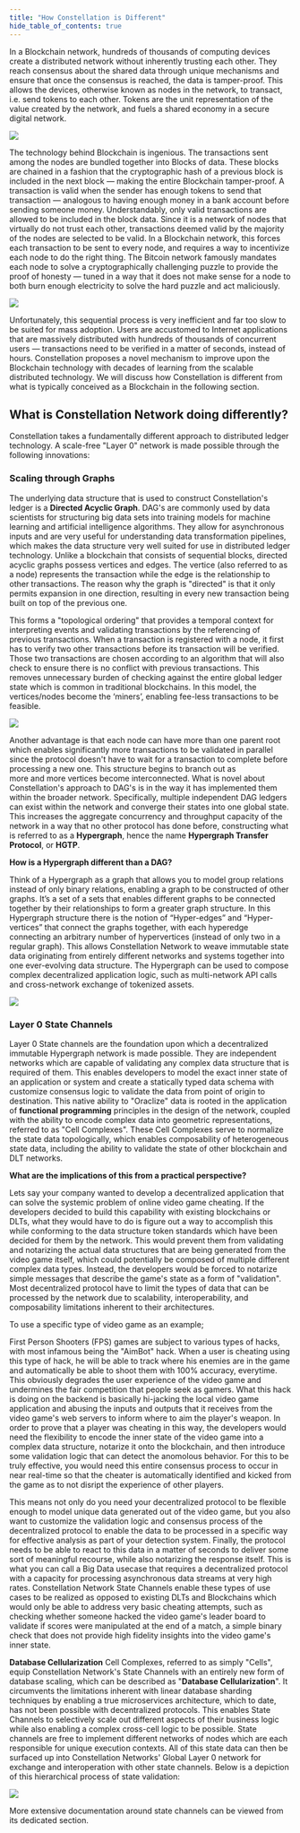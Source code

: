 ```yaml
---
title: "How Constellation is Different"
hide_table_of_contents: true
---
```


<head>
  <title>How Constellation is Different</title>
  <meta
    name="description"
    content=""
  />
</head>


In a Blockchain network, hundreds of thousands of computing devices create a distributed network without inherently
trusting each other. They reach consensus about the shared data through unique mechanisms and ensure that once the
consensus is reached, the data is tamper-proof. This allows the devices, otherwise known as nodes in the network,
to transact, i.e. send tokens to each other. Tokens are the unit representation of the value created by the network,
and fuels a shared economy in a secure digital network.

![](https://github.com/Constellation-Labs/documentation-hub/blob/core-concepts-docs/static/img/coreconcepts/blockchainnetwork.png)

The technology behind Blockchain is ingenious. The transactions sent among the nodes are bundled together into Blocks
of data. These blocks are chained in a fashion that the cryptographic hash of a previous block is included in the next
block — making the entire Blockchain tamper-proof. A transaction is valid when the sender has enough tokens to send that
transaction — analogous to having enough money in a bank account before sending someone money. Understandably, only valid
transactions are allowed to be included in the block data. Since it is a network of nodes that virtually do not trust
each other, transactions deemed valid by the majority of the nodes are selected to be valid. In a Blockchain network,
this forces each transaction to be sent to every node, and requires a way to incentivize each node to do the right thing.
The Bitcoin network famously mandates each node to solve a cryptographically challenging puzzle to provide the
proof of honesty — tuned in a way that it does not make sense for a node to both burn enough electricity to solve
the hard puzzle and act maliciously.

![](https://github.com/Constellation-Labs/documentation-hub/blob/core-concepts-docs/static/img/coreconcepts/bottleneck.png)

Unfortunately, this sequential process is very inefficient and far too slow to be suited for mass adoption. Users are accustomed to Internet 
applications that are massively distributed with hundreds of thousands of concurrent users — transactions need to be 
verified in a matter of seconds, instead of hours. Constellation proposes a novel mechanism to improve upon the 
Blockchain technology with decades of learning from the scalable distributed technology. We will discuss how 
Constellation is different from what is typically conceived as a Blockchain in the following section.

## What is Constellation Network doing differently?

Constellation takes a fundamentally different approach to distributed ledger technology. A scale-free "Layer 0" network
is made possible through the following innovations:

### Scaling through Graphs 
The underlying data structure that is used to construct Constellation's ledger is a **Directed Acyclic Graph**. DAG's are commonly 
used by data scientists for structuring big data sets into training models for machine learning and artificial 
intelligence algorithms. They allow for asynchronous inputs and are very useful for understanding data transformation pipelines,
which makes the data structure very well suited for use in distributed ledger technology. Unlike a blockchain that consists of sequential
blocks, directed acyclic graphs possess vertices and edges. The vertice (also referred to as a node) represents the transaction while the edge 
is the relationship to other transactions. The reason why the graph is "directed" is that it only permits expansion in one direction, resulting
in every new transaction being built on top of the previous one. 

This forms a "topological ordering" that provides a temporal context for interpreting events and validating transactions by the referencing of previous transactions.
When a transaction is registered with a node, it first has to verify two other transactions before its transaction will be verified. Those two 
transactions are chosen according to an algorithm that will also check to ensure there is no conflict with previous transactions. This removes
unnecessary burden of checking against the entire global ledger state which is common in traditional blockchains. In this model, the
vertices/nodes become the ‘miners’, enabling fee-less transactions to be feasible. 


![](https://github.com/Constellation-Labs/documentation-hub/blob/core-concepts-docs/static/img/coreconcepts/dagstructure.png) 



Another advantage is that each node can have more than one parent root which enables significantly more transactions to be validated in parallel
since the protocol doesn't have to wait for a transaction to complete before processing a new one. This structure begins to branch out as  
more and more vertices become interconnected. What is novel about Constellation's approach to DAG's is in the way it has implemented them
within the broader network. Specifically, multiple independent DAG ledgers can exist within the network and converge their states
into one global state. This increases the aggregate concurrency and throughput capacity of the network in a way that no other protocol has
done before, constructing what is referred to as a **Hypergraph**, hence the name **Hypergraph Transfer Protocol**, or **HGTP**.

**How is a Hypergraph different than a DAG?**

Think of a Hypergraph as a graph that allows you to model group relations instead of only binary relations, enabling a graph to be constructed 
of other graphs. It’s a set of a sets that enables different graphs to be connected together by their relationships to form a
greater graph structure. In this Hypergraph structure there is the notion of “Hyper-edges” and “Hyper-vertices” that connect the graphs together,
with each hyperedge connecting an arbitrary number of hypervertices (instead of only two in a regular graph). This allows Constellation Network
to weave immutable state data originating from entirely different networks and systems together into one ever-evolving data structure. The Hypergraph
can be used to compose complex decentralized application logic, such as multi-network API calls and cross-network exchange of tokenized assets. 


![](https://github.com/Constellation-Labs/documentation-hub/blob/core-concepts-docs/static/img/coreconcepts/graphvshypergraph.jpeg) 


### Layer 0 State Channels

Layer 0 State channels are the foundation upon which a decentralized immutable Hypergraph network is made possible.
They are independent networks which are capable of validating any complex data structure that
is required of them. This enables developers to model the exact inner state of an application or system and create
a statically typed data schema with customize consensus logic to validate the data from point of origin
to destination. This native ability to "Oraclize" data is rooted in the application of **functional programming** principles in the design of the network, coupled with the ability to encode complex data into geometric representations,
referred to as "Cell Complexes". These Cell Complexes serve to normalize the state data topologically, 
which enables composability of heterogeneous state data, including the ability to validate the state of other 
blockchain and DLT networks. 

**What are the implications of this from a practical perspective?**

Lets say your company wanted to develop a decentralized application that can solve the systemic problem of online video game cheating. If the developers
decided to build this capability with existing blockchains or DLTs, what they would have to do is figure out a way to accomplish this while conforming
to the data structure token standards which have been decided for them by the network. This would prevent them from validating and notarizing the actual data structures that are being generated from the video game itself, which could potentially be composed of multiple different complex data types. Instead, the developers would be forced to notarize simple messages that describe the game's state as a form of "validation". Most decentralized protocol have to limit the types of data that can be processed by the network due to scalability, interoperability, and composability limitations inherent to their architectures.

To use a specific type of video game as an example; 

First Person Shooters (FPS) games are subject to various types of hacks, with most infamous being the "AimBot" hack. When a user is cheating using this type of hack, he will be able to track where his enemies are in the game and automatically be able to shoot them with 100% accuracy, everytime. This obviously degrades the user experience of the video game and undermines the fair competition that people seek as gamers. What this hack is doing on the backend is basically hi-jacking the local video game application and abusing the inputs and outputs that it receives from the video game's web servers to inform where to aim the player's weapon. In order to prove that a player was cheating in this way, the developers would need the flexibility to encode the inner state of the video game into a complex data structure, notarize it onto the blockchain, and then introduce some validation logic that can detect
the anomolous behavior. For this to be truly effective, you would need this entire consensus process to occur in near real-time so that the cheater is automatically identified and kicked from the game as to not disript the experience of other players. 

This means not only do you need your decentralized protocol to be flexible enough to model unique data generated out of the video game, but you also want to customize the validation logic and consensus process of the decentralized protocol to enable the data to be processed in a specific way for effective analysis as part of your detection system. Finally, the protocol needs to be able to react to this data in a matter of seconds to deliver some sort of meaningful recourse, while also notarizing the response itself. This is what you can call a Big Data usecase that requires a decentralized protocol with a capacity for processing asynchronous data streams at very high rates. Constellation Network State Channels enable these types of use cases to be realized as opposed to existing DLTs and Blockchains which would only be able to address very basic cheating attempts, such as checking whether someone hacked the video game's leader board to validate if scores were manipulated at the end of a match, a simple binary check that does not provide high fidelity insights into the video game's inner state.

**Database Cellularization**
Cell Complexes, referred to as simply "Cells", equip Constellation Network's State Channels with an entirely new form of database scaling,
which can be described as "**Database Cellularization**". It circumvents the limitations inherent with linear database sharding techniques
by enabling a true microservices architecture, which to date, has not been possible with decentralized protocols. This
enables State Channels to selectively scale out different aspects of their business logic while also enabling a complex
cross-cell logic to be possible. State channels are free to implement different networks of nodes which are each responsible
for unique execution contexts. All of this state data can then be surfaced up into Constellation Networks' Global
Layer 0 network for exchange and interoperation with other state channels. Below is a depiction of this hierarchical
process of state validation:



![](https://github.com/Constellation-Labs/documentation-hub/blob/core-concepts-docs/static/img/coreconcepts/hypergraph1.jpeg)



More extensive documentation around state channels can be viewed from its dedicated section.





